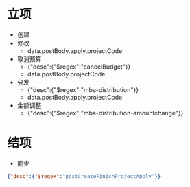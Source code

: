 # 立项  
- 创建  
- 修改
	- data.postBody.apply.projectCode
- 取消预算
	- {"desc":{"$regex":"cancelBudget"}}
	- data.postBody.projectCode
- 分发
	- {"desc":{"$regex":"mba-distribution"}}
	- data.postBody.apply.projectCode
- 金额调整
	- {"desc":{"$regex":"mba-distribution-amountchange"}}
# 结项
- 同步
~~~json
{"desc":{"$regex":"postCreateFinishProjectApply"}}
~~~